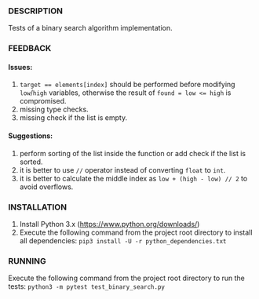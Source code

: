 ### DESCRIPTION

Tests of a binary search algorithm implementation.

### FEEDBACK

#### Issues:
1) `target == elements[index]` should be performed before modifying `low`/`high` variables, otherwise the result of `found = low <= high` is compromised.
2) missing type checks.
3) missing check if the list is empty.

#### Suggestions:
1) perform sorting of the list inside the function or add check if the list is sorted.
2) it is better to use `//` operator instead of converting `float` to `int`.
3) it is better to calculate the middle index as `low + (high - low) // 2` to avoid overflows.

### INSTALLATION

1. Install Python 3.x (https://www.python.org/downloads/)
2. Execute the following command from the project root directory to install all dependencies:
`pip3 install -U -r python_dependencies.txt`

### RUNNING

Execute the following command from the project root directory to run the tests:
`python3 -m pytest test_binary_search.py`
    
